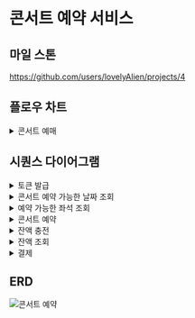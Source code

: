 # 콘서트 예약 서비스

## 마일 스톤
https://github.com/users/lovelyAlien/projects/4

## 플로우 차트
<details>
<summary> 콘서트 예매</summary>
<div>

<img src="https://github.com/user-attachments/assets/6a64ad30-4bb4-4f56-995e-d0d99590c9e9" width="70%" height="70%" />

</div>
</details>

## 시퀀스 다이어그램
<details>
<summary>토큰 발급</summary>
<div>

![Sequence diagram - 토큰 발급](https://github.com/user-attachments/assets/2db953ee-5434-4372-a4a6-e64e96dcd67a)

</div>
</details>

<details>
<summary>콘서트 예약 가능한 날짜 조회</summary>
<div>

![Sequence diagram - 예약 가능한 날짜 조회](https://github.com/user-attachments/assets/8eab97ec-15d4-4e19-8f90-55c00ad71109)

</div>
</details>

<details>
<summary>예약 가능한 좌석 조회</summary>
<div>

![Sequence diagram - 예약 가능한 좌석 조회](https://github.com/user-attachments/assets/ab82defe-fdce-4a8a-90e9-a029b94f00d1)

</div>
</details>

<details>
<summary>콘서트 예약</summary>
<div>

![Sequence diagram - 콘서트 예약](https://github.com/user-attachments/assets/bb0434c3-8b19-4724-ba48-43c5aaed82fc)

</div>
</details>

<details>
<summary>잔액 충전</summary>
<div>

![Sequence diagram - 잔액 충전](https://github.com/user-attachments/assets/79bc970e-bc0a-46ba-845e-d1335f350e65)

</div>
</details>

<details>
<summary>잔액 조회</summary>
<div>

![Sequence diagram - 잔액 조회](https://github.com/user-attachments/assets/a5a862fb-b357-46c7-899f-04c8065c3d88)

</div>
</details>

<details>
<summary>결제</summary>
<div>

![Sequence diagram - 결제](https://github.com/user-attachments/assets/a70dfe31-5baa-430f-8f26-ba9c9649b732)

</div>
</details>

## ERD
![콘서트 예약](https://github.com/user-attachments/assets/00488471-d542-42ce-bcd1-cc811be1989c)

